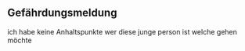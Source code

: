 ## Gefährdungsmeldung

ich habe keine Anhaltspunkte wer diese junge person ist welche gehen möchte

